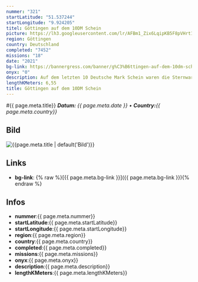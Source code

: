 ```yaml
---
nummer: "321"
startLatitude: "51.537244"
startLongitude: "9.924205"
titel: Göttingen auf dem 10DM Schein
picture: https://lh3.googleusercontent.com/lr/AFBm1_Zix6LqipKB5F8pVHrt1MOqvamiTCQcYTN_bVwkghyRh2DLRauuCpN2j5k9cjOGr7VlN-kntABumVBk20nMunEIZAtc_A2DZcqsKiriJEcQZSEcbaloZ4CQPA_GhnbVpYDRtEc9WyDG9y3Yl7HQBq12jnCWEGjwXTeOPWRn2vp2UNxeeafxJ0krWiKNcTSk7drOYU7L1BuCPNCQmX8dWwLmQfIklxlDxWQMROiYKiB63kFOOJPv-dIv5hHQALH0_q56K_GDTgbva1eCb2vH4MOl8iOa0TOSIPeCVdwacb5QQYpDIPY31HyElcL-HySkAnjr3lRiF3ZfXr25EuZYM0OHt3wIb6_s_upD3Mf8FgAYFNz1XkWPv1eU_codnz4gZOqSqP6JXQ2Pr7DpRXgTkUCbQbe6UHRR0QFS8VlgYvuX8hZvnsp7aKVdI8L2SalTPYd7S1BWLvWTpQlALmsPWkBrC5UPZuvAYpHn6WN9bOpsCZt9NoHmJh9qGotBOFdnlOqvk8MsqR6fjdewtZXkVPaDLOxvLmd1OLxZWLVWRdK1_5jEmhvCPo0tl8Vcam9zK-j8cNxIiBKe89xCB-XA5uEBlcZXPt_V0OR60xhs-et1-gJhs_y6QLs5ss883MIAT6Nofr2ja1Y7KaRKPbtvQF8jeAAGVUYEti5tBo2boqC1qLQ2_C32CKdefG9LpOKdasfsFO59nvDTN8Jl-frgyt4OJDR0vuytvHcGVDEM7e_oePxY1w63i84Z31pqeKzIWp5Fq7-aJT-fNXBcsYxzI9KrYynY4jGpUvYmehSh8uwlZSzstkvfjAyDkfgHcUdmsuJeybH8C1uMHf_elrFEB4JWvm_U0iamzmZR
region: Göttingen
country: Deutschland
completed: "7452"
missions: "18"
date: "2021"
bg-link: https://bannergress.com/banner/g%C3%B6ttingen-auf-dem-10dm-schein-0144
onyx: "0"
description: Auf dem letzten 10 Deutsche Mark Schein waren die Sternwarte, die Johanniskirche, die Universitätsaula, das Rathaus, der Kirchturm von Jacobi und das Museum der Stadt Göttingen zu sehen.
lengthKMeters: 6,55
title: Göttingen auf dem 10DM Schein
---
```


#{{ page.meta.title}}
_**Datum:** {{ page.meta.date }} • **Country:**{{ page.meta.country}}_

## Bild
![{{page.meta.title | default('Bild')}}]({{page.meta.picture}})

## Links
- **bg-link**: {% raw %}[{{ page.meta.bg-link }}]({{ page.meta.bg-link }}){% endraw %}

## Infos
- **nummer**:{{ page.meta.nummer}}
- **startLatitude**:{{ page.meta.startLatitude}}
- **startLongitude**:{{ page.meta.startLongitude}}
- **region**:{{ page.meta.region}}
- **country**:{{ page.meta.country}}
- **completed**:{{ page.meta.completed}}
- **missions**:{{ page.meta.missions}}
- **onyx**:{{ page.meta.onyx}}
- **description**:{{ page.meta.description}}
- **lengthKMeters**:{{ page.meta.lengthKMeters}}


